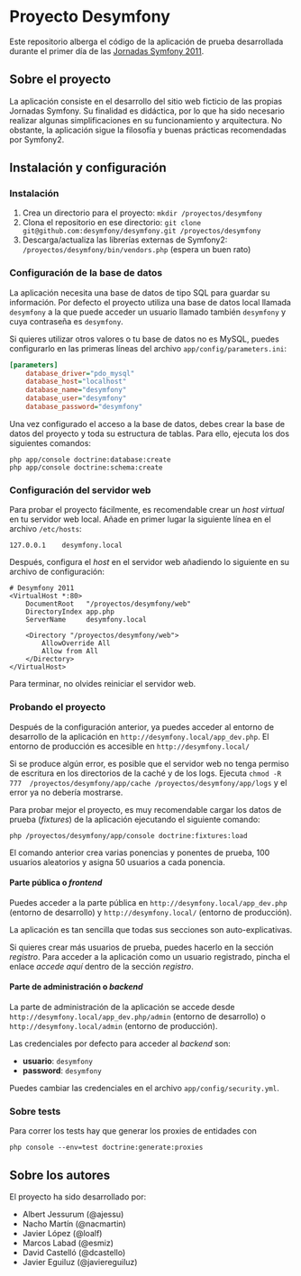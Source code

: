 Proyecto Desymfony
==================

Este repositorio alberga el código de la aplicación de prueba desarrollada
durante el primer día de las [Jornadas Symfony 2011](http://desymfony.com).

Sobre el proyecto
-----------------

La aplicación consiste en el desarrollo del sitio web ficticio de las propias 
Jornadas Symfony. Su finalidad es didáctica, por lo que ha sido necesario 
realizar algunas simplificaciones en su funcionamiento y arquitectura. No 
obstante, la aplicación sigue la filosofía y buenas prácticas recomendadas por 
Symfony2.

Instalación y configuración
---------------------------

### Instalación ###

  1. Crea un directorio para el proyecto: `mkdir /proyectos/desymfony`
  2. Clona el repositorio en ese directorio:
  `git clone git@github.com:desymfony/desymfony.git /proyectos/desymfony`
  3. Descarga/actualiza las librerías externas de Symfony2: 
  `/proyectos/desymfony/bin/vendors.php` (espera un buen rato)

### Configuración de la base de datos ###

La aplicación necesita una base de datos de tipo SQL para guardar su 
información. Por defecto el proyecto utiliza una base de datos local llamada
`desymfony` a la que puede acceder un usuario llamado también `desymfony` y 
cuya contraseña es `desymfony`.

Si quieres utilizar otros valores o tu base de datos no es MySQL, puedes 
configurarlo en las primeras líneas del archivo `app/config/parameters.ini`:

```ini
[parameters]
    database_driver="pdo_mysql"
    database_host="localhost"
    database_name="desymfony"
    database_user="desymfony"
    database_password="desymfony"
```

Una vez configurado el acceso a la base de datos, debes crear la base de datos 
del proyecto y toda su estructura de tablas. Para ello, ejecuta los dos
siguientes comandos:

```
php app/console doctrine:database:create
php app/console doctrine:schema:create
```

### Configuración del servidor web ###

Para probar el proyecto fácilmente, es recomendable crear un *host virtual* en 
tu servidor web local. Añade en primer lugar la siguiente línea en el archivo 
`/etc/hosts`:

```
127.0.0.1    desymfony.local
```

Después, configura el *host* en el servidor web añadiendo lo siguiente en su 
archivo de configuración:

```
# Desymfony 2011
<VirtualHost *:80>
    DocumentRoot   "/proyectos/desymfony/web"
    DirectoryIndex app.php
    ServerName     desymfony.local

    <Directory "/proyectos/desymfony/web">
        AllowOverride All
        Allow from All
    </Directory>
</VirtualHost>
```

Para terminar, no olvides reiniciar el servidor web.

### Probando el proyecto ###

Después de la configuración anterior, ya puedes acceder al entorno de 
desarrollo de la aplicación en `http://desymfony.local/app_dev.php`. El 
entorno de producción es accesible en `http://desymfony.local/`

Si se produce algún error, es posible que el servidor web no tenga permiso de 
escritura en los directorios de la caché y de los logs. Ejecuta `chmod -R 777 
/proyectos/desymfony/app/cache /proyectos/desymfony/app/logs` y el error ya no 
debería mostrarse.

Para probar mejor el proyecto, es muy recomendable cargar los datos de prueba 
(*fixtures*) de la aplicación ejecutando el siguiente comando:

```
php /proyectos/desymfony/app/console doctrine:fixtures:load
```

El comando anterior crea varias ponencias y ponentes de prueba, 100 usuarios 
aleatorios y asigna 50 usuarios a cada ponencia. 

#### Parte pública o *frontend* ####

Puedes acceder a la parte pública en `http://desymfony.local/app_dev.php` 
(entorno de desarrollo) y `http://desymfony.local/` (entorno de producción).

La aplicación es tan sencilla que todas sus secciones son auto-explicativas.

Si quieres crear más usuarios de prueba, puedes hacerlo en la sección 
*registro*. Para acceder a la aplicación como un usuario registrado, pincha el 
enlace *accede aquí* dentro de la sección *registro*.

#### Parte de administración o *backend* ####

La parte de administración de la aplicación se accede desde 
`http://desymfony.local/app_dev.php/admin` (entorno de desarrollo) o 
`http://desymfony.local/admin` (entorno de producción).

Las credenciales por defecto para acceder al *backend* son:

  * **usuario**: `desymfony`
  * **password**: `desymfony`

Puedes cambiar las credenciales en el archivo `app/config/security.yml`.

### Sobre tests ###

Para correr los tests hay que generar los proxies de entidades con

    php console --env=test doctrine:generate:proxies

Sobre los autores
-----------------

El proyecto ha sido desarrollado por:

  * Albert Jessurum (@ajessu)
  * Nacho Martín (@nacmartin)
  * Javier López (@loalf)
  * Marcos Labad (@esmiz)
  * David Castelló (@dcastello)
  * Javier Eguiluz (@javiereguiluz)
